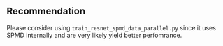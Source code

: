 ## Recommendation

Please consider using `train_resnet_spmd_data_parallel.py` since it uses SPMD
internally and are very likely yield better perfomrance.
